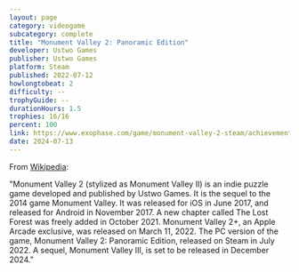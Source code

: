 ```yaml
---
layout: page
category: videogame
subcategory: complete
title: "Monument Valley 2: Panoramic Edition"
developer: Ustwo Games
publisher: Ustwo Games
platform: Steam
published: 2022-07-12
howlongtobeat: 2
difficulty: --
trophyGuide: --
durationHours: 1.5
trophies: 16/16
percent: 100
link: https://www.exophase.com/game/monument-valley-2-steam/achievements/#1624301
date: 2024-07-13
---
```


From [Wikipedia](https://en.wikipedia.org/wiki/Monument_Valley_2):

"Monument Valley 2 (stylized as Monument Valley II) is an indie puzzle game developed and published by Ustwo Games. It is the sequel to the 2014 game Monument Valley. It was released for iOS in June 2017, and released for Android in November 2017. A new chapter called The Lost Forest was freely added in October 2021. Monument Valley 2+, an Apple Arcade exclusive, was released on March 11, 2022. The PC version of the game, Monument Valley 2: Panoramic Edition, released on Steam in July 2022. A sequel, Monument Valley III, is set to be released in December 2024."
